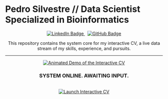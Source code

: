 # Pedro Silvestre // Data Scientist Specialized in Bioinformatics

<p align="center">
  <!-- 🚨 IMPORTANT: Update this link with your actual LinkedIn profile URL! -->
  <a href="https://www.linkedin.com/in/your-linkedin-profile/" target="_blank">
    <img src="https://img.shields.io/badge/LinkedIn-0077B5?style=for-the-badge&logo=linkedin&logoColor=white" alt="LinkedIn Badge">
  </a>
   
  <a href="https://github.com/pedrosilvest" target="_blank">
    <img src="https://img.shields.io/badge/GitHub-181717?style=for-the-badge&logo=github&logoColor=white" alt="GitHub Badge">
  </a>
</p>

<p align="center">
  This repository contains the system core for my interactive CV, a live data stream of my skills, experience, and pursuits.
</p>

---

<p align="center">
  <a href="https://pedrosilvest.github.io/awesome_cv/cv.html" target="_blank">
    <img src="https://media1.tenor.com/m/L-o8k3lOEEYAAAAd/cyberpunk-reset.gif" alt="Animated Demo of the Interactive CV">
  </a>
</p>

<div align="center">
  <h3>SYSTEM ONLINE. AWAITING INPUT.</h3>
  <br>
  <a href="https://pedrosilvest.github.io/awesome_cv/cv.html" target="_blank">
    <img src="https://img.shields.io/badge/LAUNCH INTERFACE-►-0a192f?style=for-the-badge&logoColor=white&labelColor=0a192f&color=64ffda" alt="Launch Interactive CV">
  </a>
</div>

<br>
